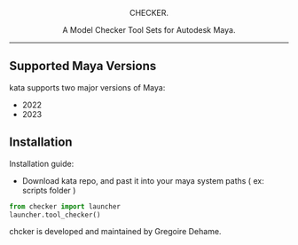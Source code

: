 <p align=center>CHECKER.</p>
<p align=center> A Model Checker Tool Sets for Autodesk Maya.</p>

---

 Supported Maya Versions
-----------------------

 kata supports two major versions of Maya:
- 2022
- 2023
     
   
 Installation
-----------------------
 
 Installation guide:
 - Download kata repo, and past it into your maya system paths ( ex: scripts folder )
```py
from checker import launcher
launcher.tool_checker()
```

chcker is developed and maintained by Gregoire Dehame.
